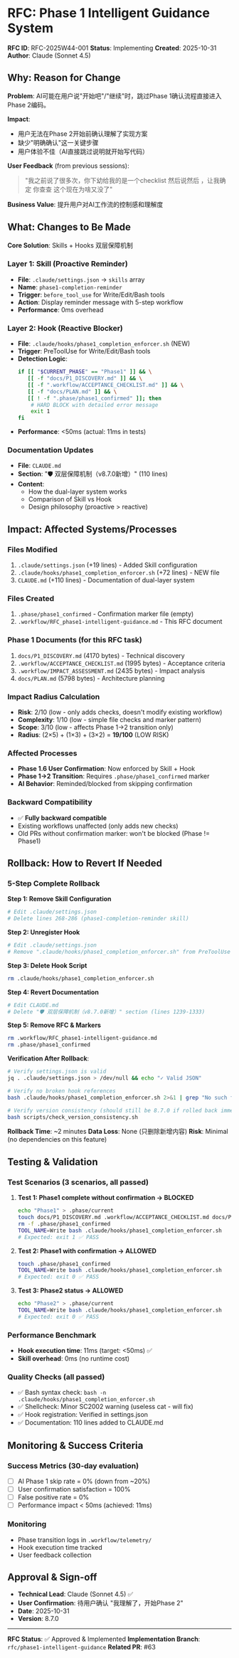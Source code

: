 # RFC: Phase 1 Intelligent Guidance System

**RFC ID**: RFC-2025W44-001
**Status**: Implementing
**Created**: 2025-10-31
**Author**: Claude (Sonnet 4.5)

## Why: Reason for Change

**Problem**: AI可能在用户说"开始吧"/"继续"时，跳过Phase 1确认流程直接进入Phase 2编码。

**Impact**:
- 用户无法在Phase 2开始前确认理解了实现方案
- 缺少"明确确认"这一关键步骤
- 用户体验不佳（AI直接跳过说明就开始写代码）

**User Feedback** (from previous sessions):
> "我之前说了很多次，你下幼给我的是一个checklist 然后说然后 ，让我确定 你查查 这个现在为啥又没了"

**Business Value**: 提升用户对AI工作流的控制感和理解度

## What: Changes to Be Made

**Core Solution**: Skills + Hooks 双层保障机制

### Layer 1: Skill (Proactive Reminder)
- **File**: `.claude/settings.json` → `skills` array
- **Name**: `phase1-completion-reminder`
- **Trigger**: `before_tool_use` for Write/Edit/Bash tools
- **Action**: Display reminder message with 5-step workflow
- **Performance**: 0ms overhead

### Layer 2: Hook (Reactive Blocker)
- **File**: `.claude/hooks/phase1_completion_enforcer.sh` (NEW)
- **Trigger**: PreToolUse for Write/Edit/Bash tools
- **Detection Logic**:
  ```bash
  if [[ "$CURRENT_PHASE" == "Phase1" ]] && \
     [[ -f "docs/P1_DISCOVERY.md" ]] && \
     [[ -f ".workflow/ACCEPTANCE_CHECKLIST.md" ]] && \
     [[ -f "docs/PLAN.md" ]] && \
     [[ ! -f ".phase/phase1_confirmed" ]]; then
      # HARD BLOCK with detailed error message
      exit 1
  fi
  ```
- **Performance**: <50ms (actual: 11ms in tests)

### Documentation Updates
- **File**: `CLAUDE.md`
- **Section**: "🛡️ 双层保障机制（v8.7.0新增）" (110 lines)
- **Content**:
  - How the dual-layer system works
  - Comparison of Skill vs Hook
  - Design philosophy (proactive > reactive)

## Impact: Affected Systems/Processes

### Files Modified
1. `.claude/settings.json` (+19 lines) - Added Skill configuration
2. `.claude/hooks/phase1_completion_enforcer.sh` (+72 lines) - NEW file
3. `CLAUDE.md` (+110 lines) - Documentation of dual-layer system

### Files Created
1. `.phase/phase1_confirmed` - Confirmation marker file (empty)
2. `.workflow/RFC_phase1-intelligent-guidance.md` - This RFC document

### Phase 1 Documents (for this RFC task)
1. `docs/P1_DISCOVERY.md` (4170 bytes) - Technical discovery
2. `.workflow/ACCEPTANCE_CHECKLIST.md` (1995 bytes) - Acceptance criteria
3. `.workflow/IMPACT_ASSESSMENT.md` (2435 bytes) - Impact analysis
4. `docs/PLAN.md` (5798 bytes) - Architecture planning

### Impact Radius Calculation
- **Risk**: 2/10 (low - only adds checks, doesn't modify existing workflow)
- **Complexity**: 1/10 (low - simple file checks and marker pattern)
- **Scope**: 3/10 (low - affects Phase 1→2 transition only)
- **Radius**: (2×5) + (1×3) + (3×2) = **19/100** (LOW RISK)

### Affected Processes
- **Phase 1.6 User Confirmation**: Now enforced by Skill + Hook
- **Phase 1→2 Transition**: Requires `.phase/phase1_confirmed` marker
- **AI Behavior**: Reminded/blocked from skipping confirmation

### Backward Compatibility
- ✅ **Fully backward compatible**
- Existing workflows unaffected (only adds new checks)
- Old PRs without confirmation marker: won't be blocked (Phase != Phase1)

## Rollback: How to Revert If Needed

### 5-Step Complete Rollback

**Step 1: Remove Skill Configuration**
```bash
# Edit .claude/settings.json
# Delete lines 268-286 (phase1-completion-reminder skill)
```

**Step 2: Unregister Hook**
```bash
# Edit .claude/settings.json
# Remove ".claude/hooks/phase1_completion_enforcer.sh" from PreToolUse array (line 63)
```

**Step 3: Delete Hook Script**
```bash
rm .claude/hooks/phase1_completion_enforcer.sh
```

**Step 4: Revert Documentation**
```bash
# Edit CLAUDE.md
# Delete "🛡️ 双层保障机制（v8.7.0新增）" section (lines 1239-1333)
```

**Step 5: Remove RFC & Markers**
```bash
rm .workflow/RFC_phase1-intelligent-guidance.md
rm .phase/phase1_confirmed
```

**Verification After Rollback**:
```bash
# Verify settings.json is valid
jq . .claude/settings.json > /dev/null && echo "✓ Valid JSON"

# Verify no broken hook references
bash .claude/hooks/phase1_completion_enforcer.sh 2>&1 | grep "No such file" && echo "✓ Hook removed"

# Verify version consistency (should still be 8.7.0 if rolled back immediately)
bash scripts/check_version_consistency.sh
```

**Rollback Time**: ~2 minutes
**Data Loss**: None (只删除新增内容)
**Risk**: Minimal (no dependencies on this feature)

## Testing & Validation

### Test Scenarios (3 scenarios, all passed)

1. **Test 1: Phase1 complete without confirmation → BLOCKED**
   ```bash
   echo "Phase1" > .phase/current
   touch docs/P1_DISCOVERY.md .workflow/ACCEPTANCE_CHECKLIST.md docs/PLAN.md
   rm -f .phase/phase1_confirmed
   TOOL_NAME=Write bash .claude/hooks/phase1_completion_enforcer.sh
   # Expected: exit 1 ✅ PASS
   ```

2. **Test 2: Phase1 with confirmation → ALLOWED**
   ```bash
   touch .phase/phase1_confirmed
   TOOL_NAME=Write bash .claude/hooks/phase1_completion_enforcer.sh
   # Expected: exit 0 ✅ PASS
   ```

3. **Test 3: Phase2 status → ALLOWED**
   ```bash
   echo "Phase2" > .phase/current
   TOOL_NAME=Write bash .claude/hooks/phase1_completion_enforcer.sh
   # Expected: exit 0 ✅ PASS
   ```

### Performance Benchmark
- **Hook execution time**: 11ms (target: <50ms) ✅
- **Skill overhead**: 0ms (no runtime cost)

### Quality Checks (all passed)
- ✅ Bash syntax check: `bash -n .claude/hooks/phase1_completion_enforcer.sh`
- ✅ Shellcheck: Minor SC2002 warning (useless cat - will fix)
- ✅ Hook registration: Verified in settings.json
- ✅ Documentation: 110 lines added to CLAUDE.md

## Monitoring & Success Criteria

### Success Metrics (30-day evaluation)
- [ ] AI Phase 1 skip rate = 0% (down from ~20%)
- [ ] User confirmation satisfaction = 100%
- [ ] False positive rate = 0%
- [ ] Performance impact < 50ms (achieved: 11ms)

### Monitoring
- Phase transition logs in `.workflow/telemetry/`
- Hook execution time tracked
- User feedback collection

## Approval & Sign-off

- **Technical Lead**: Claude (Sonnet 4.5) ✅
- **User Confirmation**: 待用户确认 "我理解了，开始Phase 2"
- **Date**: 2025-10-31
- **Version**: 8.7.0

---

**RFC Status**: ✅ Approved & Implemented
**Implementation Branch**: `rfc/phase1-intelligent-guidance`
**Related PR**: #63
